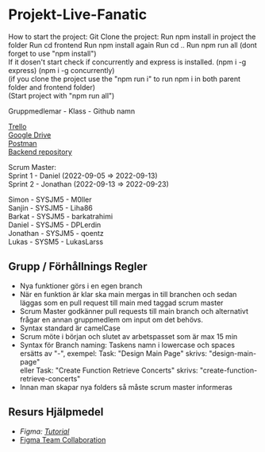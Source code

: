 # Projekt-Live-Fanatic
How to start the project:
Git Clone the project:
Run npm install in project the folder
Run cd frontend
Run npm install again
Run cd ..
Run npm run all
(dont forget to use "npm install") <br>
If it dosen't start check if concurrently and express is installed. (npm i -g express) (npm i -g concurrently) <br>
(if you clone the project use the "npm run i" to run npm i in both parent folder and frontend folder)<br>
(Start project with "npm run all")<br>

Gruppmedlemar - Klass - Github namn

[Trello](https://trello.com/b/NoEzqQ3R/live-fanatic) <br>
[Google Drive](https://drive.google.com/drive/folders/18rmPzrKzYQlfpD0omCuNxm2K_i7DfESC) <br>
[Postman](https://app.getpostman.com/join-team?invite_code=c7f1dfd2eb6f4645f2e29e610c5304ca) <br>
[Backend repository](https://github.com/WeeHorse/live-fanatic-backend) <br>

Scrum Master: <br>
Sprint 1 - Daniel (2022-09-05 => 2022-09-13)<br>
Sprint 2 - Jonathan (2022-09-13 => 2022-09-23)<br>

Simon - SYSJM5 - M0ller <br>
Sanjin - SYSJM5 - Liha86 <br>
Barkat - SYSJM5 - barkatrahimi <br>
Daniel - SYSJM5 - DPLerdin <br>
Jonathan - SYSJM5 - qoentz <br>
Lukas - SYSM5 - LukasLarss <br>


## Grupp / Förhållnings Regler
* Nya funktioner görs i en egen branch
* När en funktion är klar ska main mergas in till branchen och sedan läggas som en pull request till main med taggad scrum master
* Scrum Master godkänner pull requests till main branch och alternativt frågar en annan gruppmedlem om input om det behövs.
* Syntax standard är camelCase
* Scrum möte i början och slutet av arbetspasset som är max 15 min
* Syntax för Branch naming: Taskens namn i lowercase och spaces ersätts av "-", exempel: Task: "Design Main Page" skrivs: "design-main-page" <br>
eller Task: "Create Function Retrieve Concerts" skrivs: "create-function-retrieve-concerts"
* Innan man skapar nya folders så måste scrum master informeras

## Resurs Hjälpmedel
* *Figma: [Tutorial](https://www.youtube.com/watch?v=PNJxeD29ZTg&list=PLXDU_eVOJTx55HFubfbTL3ellJjBM2QE2&index=1)* <br> 
* [Figma Team Collaboration](https://www.figma.com/team_invite/redeem/3VshYduTwGmw69g3NmFnWb)

